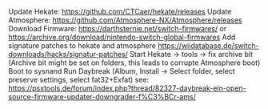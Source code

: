 Update Hekate: https://github.com/CTCaer/hekate/releases
Update Atmosphere: https://github.com/Atmosphere-NX/Atmosphere/releases
Download Firmware: https://darthsternie.net/switch-firmwares/ or https://archive.org/download/nintendo-switch-global-firmwares
Add signature patches to hekate and atmosphere https://wiidatabase.de/switch-downloads/hacks/signatur-patches/
Start Hekate -> tools -> fix archive bit (Archive bit might be set on folders, this leads to corrupte Atmosphere boot)
Boot to sysnand
Run Daybreak (Album, Install -> Select folder, select preserve settings, select fat32+Exfat)
see: https://psxtools.de/forum/index.php?thread/82327-daybreak-ein-open-source-firmware-updater-downgrader-f%C3%BCr-ams/